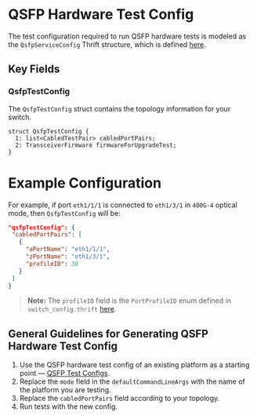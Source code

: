 # QSFP Hardware Test Config
The test configuration required to run QSFP hardware tests is modeled as the `QsfpServiceConfig` Thrift structure, which is defined [here](https://github.com/facebook/fboss/blob/main/fboss/qsfp_service/if/qsfp_service_config.thrift).
## Key Fields
### QsfpTestConfig
The `QsfpTestConfig` struct contains the topology information for your switch.
```thrift
struct QsfpTestConfig {
  1: list<CabledTestPair> cabledPortPairs;
  2: TransceiverFirmware firmwareForUpgradeTest;
}
```
# Example Configuration

For example, if port `eth1/1/1` is connected to `eth1/3/1` in `400G-4` optical mode, then `QsfpTestConfig` will be:
```json
"qsfpTestConfig": {
 "cabledPortPairs": [
   {
     "aPortName": "eth1/1/1",
     "zPortName": "eth1/3/1",
     "profileID": 38
   }
 ]
}
```
> **Note:** The `profileID` field is the `PortProfileID` enum defined in `switch_config.thrift` [here](https://github.com/facebook/fboss/blob/main/fboss/agent/switch_config.thrift).

## General Guidelines for Generating QSFP Hardware Test Config

1. Use the QSFP hardware test config of an existing platform as a starting point — [QSFP Test Configs](https://github.com/facebook/fboss/tree/main/fboss/oss/qsfp_test_configs).
2. Replace the `mode` field in the `defaultCommandLineArgs` with the name of the platform you are testing.
3. Replace the `cabledPortPairs` field according to your topology.
4. Run tests with the new config.
